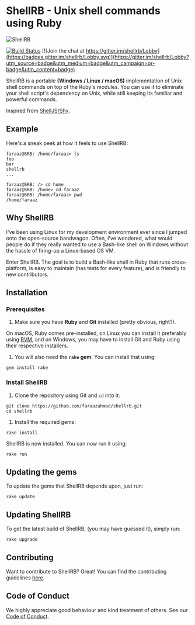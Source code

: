 # ShellRB - Unix shell commands using Ruby

![ShellRB](ShellRB.png)

[![Build Status](https://travis-ci.org/faraazahmad/shellrb.svg?branch=master)](https://travis-ci.org/faraazahmad/shellrb)
[![Join the chat at https://gitter.im/shellrb/Lobby](https://badges.gitter.im/shellrb/Lobby.svg)](https://gitter.im/shellrb/Lobby?utm_source=badge&utm_medium=badge&utm_campaign=pr-badge&utm_content=badge)

ShellRB is a portable **(Windows / Linux / macOS)** implementation of Unix shell commands on top of the Ruby's modules. You can use it to eliminate your shell script's dependency on Unix, while still keeping its familiar and powerful commands.

Inspired from [ShellJS/Shx](https://github.com/shelljs/shx).

## Example
Here's a sneak peek at how it feels to use ShellRB:
```
faraaz@SRB: /home/faraaz> ls
foo
bar
shellrb
...

faraaz@SRB: /> cd home
faraaz@SRB: /home> cd faraaz
faraaz@SRB: /home/faraaz> pwd
/home/faraaz

```

## Why ShellRB
I've been using Linux for my development environment ever since I jumped onto the open-source bandwagon. Often, I've wondered, what would people do if they really wanted to use a Bash-like shell on Windows without the hassle of firing-up a Linux-based OS VM.

Enter ShellRB. The goal is to build a Bash-like shell in Ruby that runs cross-platform, is easy to maintain (has tests for every feature), and is friendly to new contributors.

## Installation
### Prerequisites
1. Make sure you have **Ruby** and **Git** installed (pretty obvious, right?).

  On macOS, Ruby comes pre-installed, on Linux you can install it preferably using [RVM](https://rvm.io), and on Windows, you may have to install Git and Ruby using their respective installers.

1. You will also need the **`rake` gem**. You can install that using:
  ```
  gem install rake
  ```

### Install ShellRB
1. Clone the repository using Git and `cd` into it:
  ```
  git clone https://github.com/faraazahmad/shellrb.git
  cd shellrb
  ```
1. Install the required gems:
  ```
  rake install
  ```

ShellRB is now installed. You can now run it using:
```
rake run
```

## Updating the gems
To update the gems that ShellRB depends upon, just run:
```
rake update
```

## Updating ShellRB
To get the latest build of ShellRB, (you may have guessed it), simply run:
```
rake upgrade
```

## Contributing
Want to contribute to ShellRB? Great! You can find the contributing guidelines [here](CONTRIBUTING.md).

## Code of Conduct
We highly appreciate good behaviour and kind treatment of others. See our [Code of Conduct](CODE_OF_CONDUCT.md).
